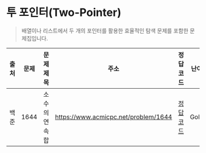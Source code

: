 # 투 포인터(Two-Pointer)

> 배열이나 리스트에서 두 개의 포인터를 활용한 효율적인 탐색 문제를 포함한 문제집입니다.

| 출처 | 문제 | 문제 제목     | 주소                                 | 정답 코드                   | 난이도 | 정답 여부 |
| ---- | ---- | ------------- | ------------------------------------ | --------------------------- | ------ | --------- |
| 백준 | 1644 | 소수의 연속합 | https://www.acmicpc.net/problem/1644 | [정답 코드](./0x12/1644.js) | Gold.4 | ✅        |
